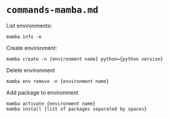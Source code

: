 # `commands-mamba.md`

List environments:

```
mamba info -e
```

Create environment:

```
mamba create -n {environment name} python={python version}
```

Delete environment

```
mamba env remove -n {environment name}
```

Add package to environment

```
mamba activate {environment name}
mamba install {list of packages separated by spaces}
```
